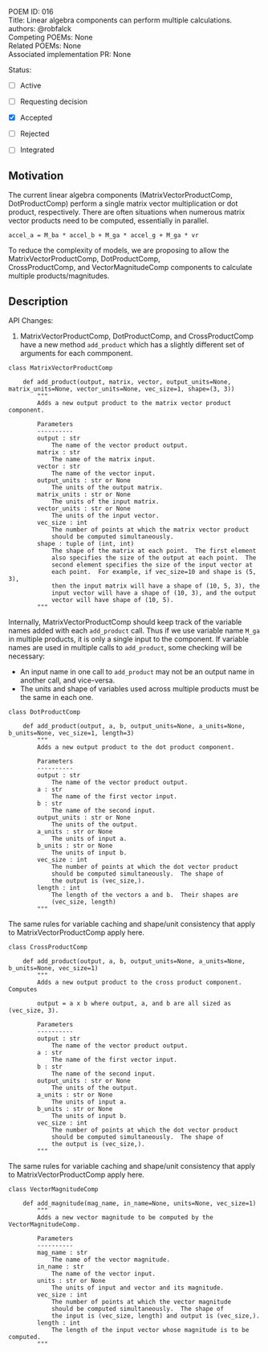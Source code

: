 POEM ID: 016  
Title: Linear algebra components can perform multiple calculations.  
authors: @robfalck   
Competing POEMs: None  
Related POEMs: None  
Associated implementation PR: None  

Status:

- [ ] Active
- [ ] Requesting decision
- [x] Accepted
- [ ] Rejected
- [ ] Integrated


Motivation
----------
The current linear algebra components (MatrixVectorProductComp, DotProductComp) perform a single
matrix vector multiplication or dot product, respectively.  There are often situations when numerous
matrix vector products need to be computed, essentially in parallel.

```
accel_a = M_ba * accel_b + M_ga * accel_g + M_ga * vr
```

To reduce the complexity of models, we are proposing to allow the MatrixVectorProductComp, DotProductComp,  
CrossProductComp, and VectorMagnitudeComp components to calculate multiple products/magnitudes.

Description
-----------

API Changes:

1. MatrixVectorProductComp, DotProductComp, and CrossProductComp have a new method `add_product` which has a slightly different set of arguments for each commponent.

```
class MatrixVectorProductComp

    def add_product(output, matrix, vector, output_units=None, matrix_units=None, vector_units=None, vec_size=1, shape=(3, 3))
        """
        Adds a new output product to the matrix vector product component.
        
        Parameters
        ----------
        output : str
            The name of the vector product output.
        matrix : str
            The name of the matrix input.
        vector : str
            The name of the vector input.
        output_units : str or None
            The units of the output matrix.
        matrix_units : str or None
            The units of the input matrix.
        vector_units : str or None
            The units of the input vector.
        vec_size : int
            The number of points at which the matrix vector product
            should be computed simultaneously.
        shape : tuple of (int, int)
            The shape of the matrix at each point.  The first element
            also specifies the size of the output at each point.  The
            second element specifies the size of the input vector at
            each point.  For example, if vec_size=10 and shape is (5, 3),
            then the input matrix will have a shape of (10, 5, 3), the
            input vector will have a shape of (10, 3), and the output
            vector will have shape of (10, 5).
        """
```

Internally, MatrixVectorProductComp should keep track of the variable names
added with each `add_product` call.  Thus if we use variable name `M_ga` in
multiple products, it is only a single input to the component. If variable
names are used in multiple calls to `add_product`, some checking will be necessary:
- An input name in one call to `add_product` may not be an output name in another call, and vice-versa.
- The units and shape of variables used across multiple products must be the same in each one.

```
class DotProductComp

    def add_product(output, a, b, output_units=None, a_units=None, b_units=None, vec_size=1, length=3)
        """
        Adds a new output product to the dot product component.
        
        Parameters
        ----------
        output : str
            The name of the vector product output.
        a : str
            The name of the first vector input.
        b : str
            The name of the second input.
        output_units : str or None
            The units of the output.
        a_units : str or None
            The units of input a.
        b_units : str or None
            The units of input b.
        vec_size : int
            The number of points at which the dot vector product
            should be computed simultaneously.  The shape of
            the output is (vec_size,).
        length : int
            The length of the vectors a and b.  Their shapes are
            (vec_size, length)
        """
```

The same rules for variable caching and shape/unit consistency that
apply to MatrixVectorProductComp apply here.

```
class CrossProductComp

    def add_product(output, a, b, output_units=None, a_units=None, b_units=None, vec_size=1)
        """
        Adds a new output product to the cross product component.  Computes
        
        output = a x b where output, a, and b are all sized as (vec_size, 3).
        
        Parameters
        ----------
        output : str
            The name of the vector product output.
        a : str
            The name of the first vector input.
        b : str
            The name of the second input.
        output_units : str or None
            The units of the output.
        a_units : str or None
            The units of input a.
        b_units : str or None
            The units of input b.
        vec_size : int
            The number of points at which the dot vector product
            should be computed simultaneously.  The shape of
            the output is (vec_size,).
        """
```

The same rules for variable caching and shape/unit consistency that
apply to MatrixVectorProductComp apply here.

```
class VectorMagnitudeComp

    def add_magnitude(mag_name, in_name=None, units=None, vec_size=1)
        """
        Adds a new vector magnitude to be computed by the VectorMagnitudeComp.
        
        Parameters
        ----------
        mag_name : str
            The name of the vector magnitude.
        in_name : str
            The name of the vector input.
        units : str or None
            The units of input and vector and its magnitude.
        vec_size : int
            The number of points at which the vector magnitude
            should be computed simultaneously.  The shape of
            the input is (vec_size, length) and output is (vec_size,).
        length : int
            The length of the input vector whose magnitude is to be computed.
        """
```
